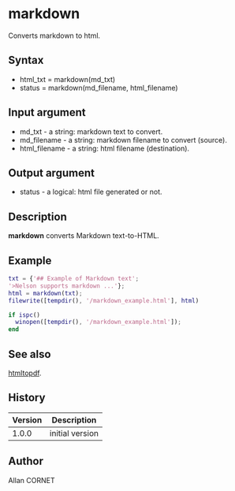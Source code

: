 

# markdown

Converts markdown to html.

## Syntax

- html_txt = markdown(md_txt)
- status = markdown(md_filename, html_filename)

## Input argument

 - md_txt - a string: markdown text to convert.
 - md_filename - a string: markdown filename to convert (source).
 - html_filename - a string: html filename (destination).

## Output argument

 - status - a logical: html file generated or not.

## Description


  <p><b>markdown</b> converts Markdown text-to-HTML.</p>


## Example

```matlab
txt = {'## Example of Markdown text';
'>Nelson supports markdown ...'};
html = markdown(txt);
filewrite([tempdir(), '/markdown_example.html'], html)

if ispc()
  winopen([tempdir(), '/markdown_example.html']);
end
```

## See also

[htmltopdf](htmltopdf.md).
## History

|Version|Description|
|------|------|
|1.0.0|initial version|


## Author

Allan CORNET



